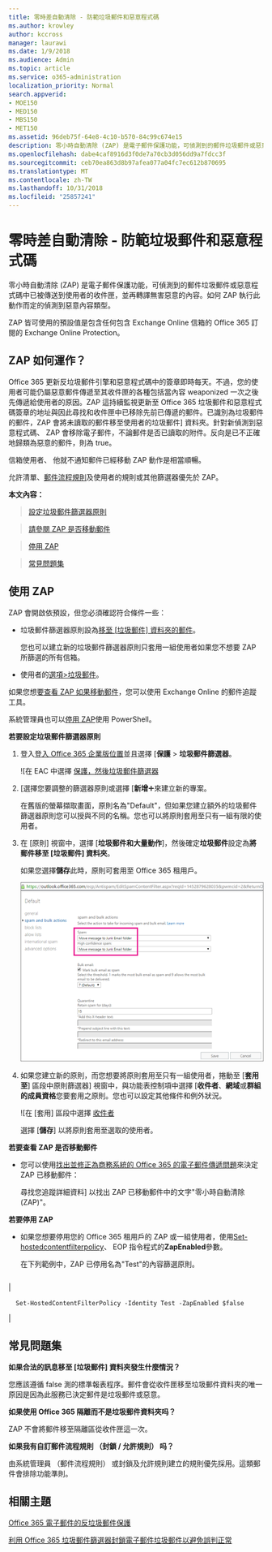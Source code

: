 ```yaml
---
title: 零時差自動清除 - 防範垃圾郵件和惡意程式碼
ms.author: krowley
author: kccross
manager: laurawi
ms.date: 1/9/2018
ms.audience: Admin
ms.topic: article
ms.service: o365-administration
localization_priority: Normal
search.appverid:
- MOE150
- MED150
- MBS150
- MET150
ms.assetid: 96deb75f-64e8-4c10-b570-84c99c674e15
description: 零小時自動清除 (ZAP) 是電子郵件保護功能，可偵測到的郵件垃圾郵件或惡意程式碼中已被傳送到使用者的收件匣，並再轉譯無害惡意的內容。如何 ZAP 執行此動作而定的偵測到惡意內容類型。
ms.openlocfilehash: dabe4caf8916d3f0de7a70cb3d056dd9a7fdcc3f
ms.sourcegitcommit: ceb70ea863d8b97afea077a04fc7ec612b870695
ms.translationtype: MT
ms.contentlocale: zh-TW
ms.lasthandoff: 10/31/2018
ms.locfileid: "25857241"
---
```

# <a name="zero-hour-auto-purge---protection-against-spam-and-malware"></a>零時差自動清除 - 防範垃圾郵件和惡意程式碼

零小時自動清除 (ZAP) 是電子郵件保護功能，可偵測到的郵件垃圾郵件或惡意程式碼中已被傳送到使用者的收件匣，並再轉譯無害惡意的內容。如何 ZAP 執行此動作而定的偵測到惡意內容類型。
  
ZAP 皆可使用的預設值是包含任何包含 Exchange Online 信箱的 Office 365 訂閱的 Exchange Online Protection。
  
## <a name="how-does-zap-work"></a>ZAP 如何運作？

Office 365 更新反垃圾郵件引擎和惡意程式碼中的簽章即時每天。不過，您的使用者可能仍屬惡意郵件傳遞至其收件匣的各種包括當內容 weaponized 一次之後先傳遞給使用者的原因。ZAP 這持續監視更新至 Office 365 垃圾郵件和惡意程式碼簽章的地址與因此尋找和收件匣中已移除先前已傳遞的郵件。已識別為垃圾郵件的郵件，ZAP 會將未讀取的郵件移至使用者的垃圾郵件] 資料夾。針對新偵測到惡意程式碼、 ZAP 會移除電子郵件，不論郵件是否已讀取的附件。反向是已不正確地歸類為惡意的郵件，則為 true。
  
信箱使用者、 他就不通知郵件已經移動 ZAP 動作是相當順暢。
  
允許清單、[郵件流程規則](https://go.microsoft.com/fwlink/p/?LinkId=722755)及使用者的規則或其他篩選器優先於 ZAP。
  
 **本文內容：**
  
> [設定垃圾郵件篩選器原則](zero-hour-auto-purge.md#BK_SetSpam)
    
> [請參閱 ZAP 是否移動郵件](zero-hour-auto-purge.md#BK_DidZAPMove)
    
> [停用 ZAP](zero-hour-auto-purge.md#BK_Posh)
    
> [常見問題集](zero-hour-auto-purge.md#BK_FAQ)
    
## <a name="working-with-zap"></a>使用 ZAP

ZAP 會開啟依預設，但您必須確認符合條件一些：
  
- 垃圾郵件篩選器原則設為[移至 [垃圾郵件] 資料夾的郵件](zero-hour-auto-purge.md#BK_SetSpam)。
    
    您也可以建立新的垃圾郵件篩選器原則只套用一組使用者如果您不想要 ZAP 所篩選的所有信箱。
    
- 使用者的[選項\>垃圾郵件](https://support.office.com/article/068FA430-F8D7-4518-A8DA-8BC74958F05F)。
    
如果您想[要查看 ZAP 如果移動郵件](zero-hour-auto-purge.md#BK_DidZAPMove)，您可以使用 Exchange Online 的郵件追蹤工具。
  
系統管理員也可以[停用 ZAP](zero-hour-auto-purge.md#BK_Posh)使用 PowerShell。 
  
 **若要設定垃圾郵件篩選器原則**
  
1. 登入[登入 Office 365 企業版位置](https://support.office.com/article/e9eb7d51-5430-4929-91ab-6157c5a050b4)並且選擇 [**保護** \> **垃圾郵件篩選器**。 
    
    ![在 EAC 中選擇 [保護，然後垃圾郵件篩選器](media/0463c879-63fa-4a6c-9b03-e980d5ef3954.PNG)
  
2. [選擇您要調整的篩選器原則或選擇 [**新增**![新增圖示](media/8ee52980-254b-440b-99a2-18d068de62d3.gif)來建立新的專案。 
    
    在舊版的螢幕擷取畫面，原則名為"Default"，但如果您建立額外的垃圾郵件篩選器原則您可以授與不同的名稱。您也可以將原則套用至只有一組有限的使用者。
    
3. 在 [原則] 視窗中，選擇 [**垃圾郵件和大量動作**]，然後確定**垃圾郵件**設定為**將郵件移至 [垃圾郵件] 資料夾**。 
    
    如果您選擇**儲存**此時，原則可套用至 Office 365 租用戶。 
    
    ![設定垃圾郵件和大量動作，以將郵件移至 [垃圾郵件] 資料夾](media/4332cfb3-89e1-48ba-8da8-9286f2fa1089.PNG)
  
4. 如果您建立新的原則，而您想要將原則套用至只有一組使用者，捲動至 [**套用至**] 區段中原則篩選器] 視窗中，與功能表控制項中選擇 [**收件者**、**網域**或**群組的成員資格**您要套用之原則。您也可以設定其他條件和例外狀況。 
    
    ![在 [套用] 區段中選擇 [收件者](media/19ca10db-c0f4-432c-b3de-ad4101a23de6.PNG)
  
    選擇 [**儲存**] 以將原則套用至選取的使用者。 
    
 **若要查看 ZAP 是否移動郵件**
  
- 您可以使用[找出並修正為商務系統的 Office 365 的電子郵件傳遞問題](https://support.office.com/article/e7758b99-1896-41db-bf39-51e2dba21de6)來決定 ZAP 已移動郵件： 
    
    尋找您追蹤詳細資料] 以找出 ZAP 已移動郵件中的文字"零小時自動清除 (ZAP)"。
    
 **若要停用 ZAP**
  
- 如果您想要停用您的 Office 365 租用戶的 ZAP 或一組使用者，使用[Set-hostedcontentfilterpolicy](https://go.microsoft.com/fwlink/p/?LinkId=722758)、 EOP 指令程式的**ZapEnabled**參數。
    
    在下列範例中，ZAP 已停用名為"Test"的內容篩選原則。
    
||
|:-----|
|
```
  Set-HostedContentFilterPolicy -Identity Test -ZapEnabled $false
```

|
   
## <a name="faq"></a>常見問題集
<a name="BK_FAQ"> </a>

 **如果合法的訊息移至 [垃圾郵件] 資料夾發生什麼情況？**
  
您應該遵循 false 測的標準報表程序。郵件會從收件匣移至垃圾郵件資料夾的唯一原因是因為此服務已決定郵件是垃圾郵件或惡意。
  
 **如果使用 Office 365 隔離而不是垃圾郵件資料夾吗？**
  
ZAP 不會將郵件移至隔離區從收件匣這一次。
  
 **如果我有自訂郵件流程規則 （封鎖 / 允許規則） 吗？**
  
由系統管理員 （郵件流程規則） 或封鎖及允許規則建立的規則優先採用。這類郵件會排除功能準則。
  
## <a name="related-topics"></a>相關主題
<a name="BK_FAQ"> </a>

[Office 365 電子郵件的反垃圾郵件保護](anti-spam-protection.md)
  
[利用 Office 365 垃圾郵件篩選器封鎖電子郵件垃圾郵件以避免誤判正常](block-email-spam-to-prevent-false-negatives.md)
  

